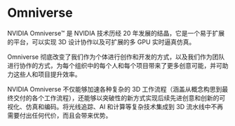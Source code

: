 # Omniverse

NVIDIA Omniverse™ 是 NVIDIA 技术历经 20 年发展的结晶，它是一个易于扩展的平台，可以实现 3D 设计协作以及可扩展的多 GPU 实时逼真仿真。

Omniverse 彻底改变了我们作为个体进行创作和开发的方式，以及我们作为团队进行协作的方式，为每个组织中的每个人和每个项目带来了更多创意可能，并可助力这些人和项目提升效率。

NVIDIA Omniverse 不仅能够加速各种复杂的 3D 工作流程（涵盖从概念构思到最终交付的各个工作流程），还能够以突破性的新方式实现后续先进创意和创新的可视化、仿真和编码。将光线追踪、AI 和计算等复杂技术集成到 3D 流水线中不再需要付出任何代价，而且会带来优势。
